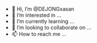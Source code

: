 - 👋 Hi, I’m @DEJONGxasan
- 👀 I’m interested in ...
- 🌱 I’m currently learning ...
- 💞️ I’m looking to collaborate on ...
- 📫 How to reach me ...

<!---
DEJONGxasan/DEJONGxasan is a ✨ special ✨ repository because its `README.md` (this file) appears on your GitHub profile.
You can click the Preview link to take a look at your changes.
--->
